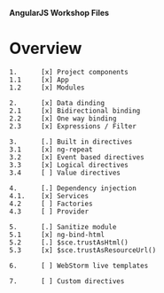 **AngularJS Workshop Files**

# Overview
    1.      [x] Project components
    1.1     [x] App
    1.2     [x] Modules

    2.      [x] Data dinding
    2.1     [x] Bidirectional binding
    2.2     [x] One way binding
    2.3     [x] Expressions / Filter

    3.      [.] Built in directives
    3.1     [x] ng-repeat
    3.2     [x] Event based directives
    3.3     [x] Logical directives
    3.4     [ ] Value directives

    4.      [.] Dependency injection
    4.1.    [x] Services
    4.2     [ ] Factories
    4.3     [ ] Provider

    5.      [.] Sanitize module
    5.1     [x] ng-bind-html
    5.2     [.] $sce.trustAsHtml()
    5.3     [x] $sce.trustAsResourceUrl()

    6.      [ ] WebStorm live templates

    7.      [ ] Custom directives
